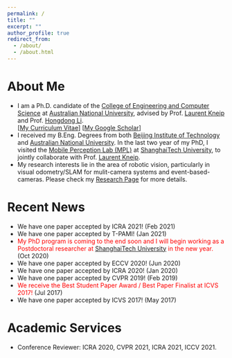 ```yaml
---
permalink: /
title: ""
excerpt: ""
author_profile: true
redirect_from: 
  - /about/
  - /about.html
---
```


# About Me

* I am a Ph.D. candidate of the [College of Engineering and Computer Science](https://cecs.anu.edu.au/) at [Australian National University](https://www.anu.edu.au/), advised by Prof. [Laurent Kneip](http://mpl.sist.shanghaitech.edu.cn/Director.html) and Prof. [Hongdong Li](http://users.cecs.anu.edu.au/~hongdong/). <br> 
[[My Curriculum Vitae](http://1fwang.github.io/files/Yifu_Wang_CV.pdf)] [[My Google Scholar](https://scholar.google.com/citations?user=_0BWh_8AAAAJ&hl=en)]
* I received my B.Eng. Degrees from both [Beijing Institute of Technology](https://english.bit.edu.cn/) and [Australian National University](https://www.anu.edu.au/). In the last two year of my PhD, I visited the [Mobile Perception Lab (MPL)](http://mpl.sist.shanghaitech.edu.cn/) at [ShanghaiTech University](https://www.shanghaitech.edu.cn/), to jointly collaborate with Prof. [Laurent Kneip](http://mpl.sist.shanghaitech.edu.cn/Director.html).
* My research interests lie in the area of robotic vision, particularly in visual odometry/SLAM for mulit-camera systems and event-based-cameras. Please check my [Research Page](https://1fwang.github.io/publications/) for more details.
<!--* When I’m not doing research I enjoy a variety of hobbies, especially playing soccer and photography. I am also interested in trying new things :-)-->

# Recent News
* We have one paper accepted by ICRA 2021! (Feb 2021) 
* We have one paper accepted by T-PAMI! (Jan 2021) 
* <span style="color:red">My PhD program is coming to the end soon and I will begin working as a Postdoctoral researcher at [ShanghaiTech University](https://www.shanghaitech.edu.cn/) in the new year.</span> (Oct 2020)
* We have one paper accepted by ECCV 2020! (Jun 2020)
* We have one paper accepted by ICRA 2020! (Jan 2020)
* We have one paper accepted by CVPR 2019! (Feb 2019)
* <span style="color:red">We receive the Best Student Paper Award / Best Paper Finalist at ICVS 2017!</span> (Jul 2017)
* We have one paper accepted by ICVS 2017! (May 2017)

# Academic Services
* Conference Reviewer: ICRA 2020, CVPR 2021, ICRA 2021, ICCV 2021.

<!-- <p align="center">
  <img src="https://halajun.github.io/images/bg.JPG?raw=false" alt="Photo" style="width: 5131px;"/> 
</p> -->

<!-- # Publications

* <b>Equivariant Visual Odometry in the Wild</b> <br> 
Robert Mahony, Pieter van Goor, Mina Henein, Ryan Pike, <b>Jun Zhang</b> and Yonhon Ng. 
<i>The IEEE Conference on Decision and Control (CDC)</i>. <b>CDC Tutorial 2020 (to appear)</b>.
* <b>VDO-SLAM: A Visual Dynamic Object-aware SLAM System</b> <br> 
<b>Jun Zhang\*</b>, Mina Henein\*, Robert Mahony and Viorela Ila. 
<i>The International Journal of Robotics Research</i>. <b>IJRR (Under Review)</b>.
<a href="https://arxiv.org/abs/2005.11052" target="_blank"><b>[ArXiv]</b></a>
<a href="https://github.com/halajun/VDO_SLAM" target="_blank"><b>[Code]</b></a>
<a href="https://drive.google.com/file/d/1PbL4KiJ3sUhxyJSQPZmRP6mgi9dIC0iu/view" target="_blank"><b>[Video]</b></a>
<a href="https://halajun.github.io/files/zhang20vdoslam.txt" target="_blank"><b>[BibTex]</b></a>
* <b>Robust Ego and Object 6-DoF Motion Estimation and Tracking</b> <br> 
<b>Jun Zhang</b>, Mina Henein, Robert Mahony and Viorela Ila. 
<i>The IEEE/RSJ International Conference on Intelligent Robots and Systems</i>. <b>IROS 2020</b>.
<a href="https://arxiv.org/abs/2007.13993" target="_blank"><b>[ArXiv]</b></a>
<a href="https://github.com/halajun/multimot_track" target="_blank"><b>[Code]</b></a>
<a href="https://halajun.github.io/files/zhang20iros.txt" target="_blank"><b>[BibTex]</b></a>
* <b>Dynamic SLAM: The Need For Speed</b> <br> 
Mina Henein, <b>Jun Zhang</b>, Robert Mahony and Viorela Ila. 
<i>The International Conference on Robotics and Automation</i>. <b>ICRA 2020</b>.
<a href="https://arxiv.org/abs/2002.08584" target="_blank"><b>[ArXiv]</b></a>
<a href="https://halajun.github.io/files/henein20icra.txt" target="_blank"><b>[BibTex]</b></a>
* <b>[Multi-frame Motion Segmentation for Dynamic Scene Modelling](http://halajun.github.io/files/acra18zhang.pdf)</b> <br> 
<b>Jun Zhang</b> and Viorela Ila. 
<i>The 20th Australasian Conference on Robotics and Automation</i>. <b>ACRA 2018</b>.
<a href="https://halajun.github.io/files/zhang18acra.txt" target="_blank"><b>[BibTex]</b></a>
* <b>[Robust Visual Odometry in Underwater Environment](http://halajun.github.io/files/ocean18zhang.pdf)</b> <br> 
<b>Jun Zhang</b>, Viorela Ila, Laurent Kneip. 
<i>OCEANS'18 MTS/IEEE Kobe / Techno-Ocean 2018</i>. <b>OCEANS 2018</b>.
<a href="https://halajun.github.io/files/zhang18oceans.txt" target="_blank"><b>[BibTex]</b></a>

# Previous Works

* <b>[SHREC’15 Track: Non-rigid 3D Shape Retrieval](http://halajun.github.io/files/3dor15lian.pdf)</b> <br> 
Zouhui Lian, <b>Jun Zhang</b> and et al. 
<i>Eurographics Workshop on 3D Object Retrieval</i>. <b>3DOR 2015</b>.
<a href="http://www.icst.pku.edu.cn/zlian/representa/3d15/index.htm" target="_blank"><b>[Dataset]</b></a>
<a href="https://halajun.github.io/files/lian15nonrigid.txt" target="_blank"><b>[BibTex]</b></a>
* <b>[CEFM: A Heuristic Mesh Segmentation Method based on Convexity Estimation and Fast Marching](http://halajun.github.io/files/grapp15zhang.pdf)</b> <br> 
<b>Jun Zhang</b>, Zouhui Lian, Zhenbao Liu, Jianguo Xiao. 
<i>Proceedings of the 10th International Conference on Computer Graphics Theory and Applications</i>. <b>GRAPP 2015</b>.
<a href="https://halajun.github.io/files/zhang15grapp.txt" target="_blank"><b>[BibTex]</b></a>

[\* denotes equal contribution]&emsp;

Skills
======
* Programming: C++; Matlab; Python;
* Softwares: MeshLab; 3DMax; Geomagic;
* Languages: Mandarin; English; Hainanese;

Honors & Awards
======
* Award of ACRV HDR Scholarship Top-up, ANU, ACRV, 2019-2020
* Award of PhD Scholarship and University Research Scholarship, ANU, 2016-2020
* Award of the Second Prize of the National Scholarship, NWPU, 2012-2014
* Award of the Third Prize of the Mathematical Contest in Modelling, NWPU, 2009

# Academic Services
* Reviewer for robotics academic conferences and journals: IROS, ICRA, TASE. -->

<!-- # Colorful Life
* When I’m not doing research I enjoy a variety of hobbies, especially playing soccer and photography. I am also interested in trying new things. -->



